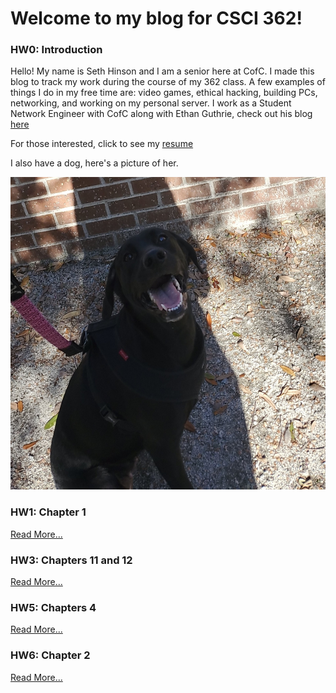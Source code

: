 # Welcome to my blog for CSCI 362!

### HW0: Introduction

Hello! My name is Seth Hinson and I am a senior here at CofC. I made this blog to track my work during the course of my 362 class. A few examples of things I do in my free time are: video games, ethical hacking, building PCs, networking, and working on my personal server. I work as a Student Network Engineer with CofC along with Ethan Guthrie, check out his blog 
[here](https://eguthriewastaken.github.io)

For those interested, click to see my
[resume](resume.md)

I also have a dog, here's a picture of her.

<img src="luna.jpg" width="550" height="500" alt="Luna">

### HW1: Chapter 1

[Read More...](hw1.md)

### HW3: Chapters 11 and 12

[Read More...](hw3.md)

### HW5: Chapters 4

[Read More...](hw5.md)

### HW6: Chapter 2

[Read More...](hw6.md)
